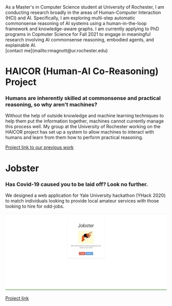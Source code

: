 <div class="description";bgcolor="red">
As a Master's in Computer Science student at University of Rochester, I am conducting research broadly in the areas of Human-Computer Interaction (HCI) and AI. Specifically, I am exploring multi-step automatic commonsense reasoning of AI systems using a human-in-the-loop framework and knowledge-aware graphs. I am currently applying to PhD programs in Copmuter Science for Fall 2021 to engage in meaningful research involving AI commonsense reasoning, embodied agents, and explainable AI. 
</div>
[contact me](mailto:rmagnott@ur.rochester.edu)

# **HAICOR (Human-AI Co-Reasoning) Project**
### Humans are inherently skilled at commonsense and practical reasoning, so why aren't machines? 
Without the help of outside knowledge and machine learning techniques to help them put the information together, machines cannot currently manage this process well. My group at the University of Rochester working on the HAICOR project has set up a system to allow machines to interact with humans and learn from them how to perform practical reasoning.

<a href="https://github.com/R-Magnotti/HAICOR">Project link to our previous work</a>

# **Jobster**
### Has Covid-19 caused you to be laid off? Look no further.
We designed a web application for Yale University hackathon (YHack 2020) to match individuals looking to provide local amateur services with those looking to hire for odd-jobs.

![Alt text](/demo.gif?raw=true "Demonstration of signing up and logging in")

<a href="https://github.com/R-Magnotti/jobster">Project link</a>




